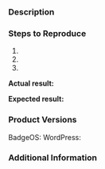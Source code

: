 <!--
Have you searched for similar issues? There is a lot of feedbacks and bug reports we have received and closed as duplicate.
Before submitting this issue, please search for the issue: https://github.com/opencredit/badgeos/issues
-->

### Description

### Steps to Reproduce

  1.
  2.
  3.

**Actual result:**


**Expected result:**



### Product Versions
<!--
List WordPress, BadgeOS version and any addons used for BadgeOS should be listed below.
-->

BadgeOS: 
WordPress: 


### Additional Information


